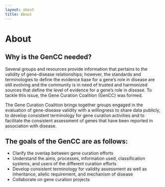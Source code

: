 ```yaml
---
layout: about
title: About
---
```

# About
## Why is the GenCC needed?
Several groups and resources provide information that pertains to the validity of gene-disease relationships; however, the standards and terminologies to define the evidence base for a gene’s role in disease are still evolving and the community is in need of trusted and harmonized sources that define the level of evidence for a gene’s role in disease. To tackle this issue, the Gene Curation Coalition (GenCC) was formed.

The Gene Curation Coalition brings together groups engaged in the evaluation of gene-disease validity with a willingness to share data publicly, to develop consistent terminology for gene curation activities and to facilitate the consistent assessment of genes that have been reported in association with disease.

## The goals of the GenCC are as follows:
- Clarify the overlap between gene curation efforts
- Understand the aims, processes, information used, classification systems, and users of the different curation efforts
- Develop consistent terminology for validity assessment as well as inheritance, allelic requirement, and mechanism of disease
- Collaborate on gene curation projects